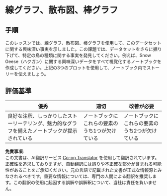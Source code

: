 <!--
CO_OP_TRANSLATOR_METADATA:
{
  "original_hash": "ad163c4fda72c8278280b61cad317ff4",
  "translation_date": "2025-08-24T14:07:30+00:00",
  "source_file": "3-Data-Visualization/09-visualization-quantities/assignment.md",
  "language_code": "ja"
}
-->
# 線グラフ、散布図、棒グラフ

## 手順

このレッスンでは、線グラフ、散布図、棒グラフを使用して、このデータセットに関する興味深い事実を示しました。この課題では、データセットをさらに掘り下げて、特定の鳥の種類に関する事実を発見してください。例えば、Snow Geese（ハクガン）に関する興味深いデータをすべて視覚化するノートブックを作成してください。上記の3つのプロットを使用して、ノートブック内でストーリーを伝えましょう。

## 評価基準

優秀 | 適切 | 改善が必要
--- | --- | -- |
良好な注釈、しっかりしたストーリーテリング、魅力的なグラフを備えたノートブックが提示されている | ノートブックにこれらの要素のうち1つが欠けている | ノートブックにこれらの要素のうち2つが欠けている

**免責事項**:  
この文書は、AI翻訳サービス [Co-op Translator](https://github.com/Azure/co-op-translator) を使用して翻訳されています。正確性を追求しておりますが、自動翻訳には誤りや不正確な部分が含まれる可能性があることをご承知ください。元の言語で記載された文書が正式な情報源とみなされるべきです。重要な情報については、専門の人間による翻訳を推奨します。この翻訳の使用に起因する誤解や誤解釈について、当社は責任を負いません。